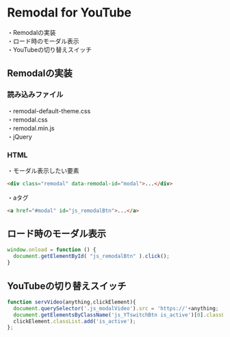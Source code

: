# Remodal for YouTube
  ・Remodalの実装<br>
  ・ロード時のモーダル表示<br>
  ・YouTubeの切り替えスイッチ<br>


## Remodalの実装
  ### 読み込みファイル<br>
  ・remodal-default-theme.css<br>
  ・remodal.css<br>
  ・remodal.min.js<br>
  ・jQuery

  ### HTML<br>
  ・モーダル表示したい要素<br>
  ```html
  <div class="remodal" data-remodal-id="modal">...</div>
  ```
  ・aタグ
  ```html
  <a href="#modal" id="js_remodalBtn">...</a>
  ```

## ロード時のモーダル表示
```javascript
window.onload = function () {
  document.getElementById( "js_remodalBtn" ).click();
}
```

## YouTubeの切り替えスイッチ
```javascript
function servVideo(anything,clickElement){
  document.querySelector('.js_modalVideo').src = 'https://'+anything;
  document.getElementsByClassName('js_YTswitchBtn is_active')[0].classList.remove('is_active');
  clickElement.classList.add('is_active');
};
```